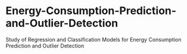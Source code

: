 # Energy-Consumption-Prediction-and-Outlier-Detection
Study of Regression and Classification Models for Energy Consumption Prediction and Outlier Detection
